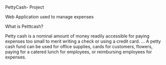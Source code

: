 
PettyCash- Project

Web Application used to manage expenses 

What is Petttcash?

Petty cash is a nominal amount of money readily accessible for paying expenses too small to merit writing a check or using a credit card. ... A petty cash fund can be used for office supplies, cards for customers, flowers, paying for a catered lunch for employees, or reimbursing employees for expenses.



